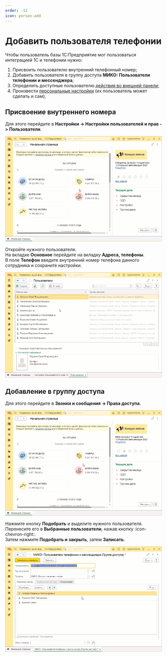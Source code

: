 ```yaml
---
order: -12
icon: person-add
---
```


# Добавить пользователя телефонии

Чтобы пользователь базы 1С:Предприятие мог пользоваться интеграцией 1С и телефонии нужно:
1) Присвоить пользователю внутренний телефонный номер;
2) Добавить пользователя в группу доступа **МИКО: Пользователи телефонии и мессенджера**;
3) Определить доступные пользователю <a href='/root-guides/access-rights/' target="_blank">действия во внешней панели</a>;
4) Произвести <a href='root-guides/parametri_podsystemi_tel/deystviya_pri_zvonkah/' target="_blank">персональные настройки</a> (их пользователь может сделать и сам);

## Присвоение внутреннего номера
Для этого перейдите в **Настройки -> Настройки пользователей и прав -> Пользователи**.  

<img class="miko-shadow play-on-hover"  
    src="/assets/root-guides/dobav_polzov_telefonii/dob_polz_telef_0.gif"
    alt="МИКО: Пользователи"
/> 

Откройте нужного пользователя. <br>
На вкладке **Основное** перейдите на вкладку **Адреса, телефоны**. <br>
В поле **Телефон** введите внутренний номер телефона данного сотрудника и сохраните настройки.

<img class="miko-shadow play-on-hover"  
    src="/assets/root-guides/dobav_polzov_telefonii/dob_polz_telef_1.gif"
    alt="МИКО: Присвоить пользователю номер телефона"
/> 

## Добавление в группу доступа
Для этого перейдите в **Звонки и сообщения -> Права доступа**.

<img class="miko-shadow play-on-hover"  
    src="/assets/root-guides/dobav_polzov_telefonii/dob_polz_telef_2.gif"
    alt="МИКО: Присвоить пользователю номер телефона"
/> 

Нажмите кнопку **Подобрать** и выделите нужного пользователя. <br> Перенесите его в **Выбранные пользователи**, нажав кнопку :icon-chevron-right:. <br>
Затем нажмите **Подобрать и закрыть**, затем **Записать**.

<img class="miko-shadow play-on-hover"  
    src="/assets/root-guides/dobav_polzov_telefonii/dob_polz_telef_3.gif"
    alt="МИКО: добавить пользователя в группу доступа телефонии"
/> 

